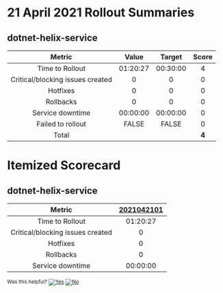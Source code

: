 # 21 April 2021 Rollout Summaries

## dotnet-helix-service

|              Metric              |   Value  |  Target  |   Score   |
|:--------------------------------:|:--------:|:--------:|:---------:|
| Time to Rollout                  | 01:20:27 | 00:30:00 |     4     |
| Critical/blocking issues created |     0    |    0     |     0     |
| Hotfixes                         |     0    |    0     |     0     |
| Rollbacks                        |     0    |    0     |     0     |
| Service downtime                 | 00:00:00 | 00:00:00 |     0     |
| Failed to rollout                |   FALSE  |   FALSE  |     0     |
| Total                            |          |          |   **4**   |


# Itemized Scorecard

## dotnet-helix-service

| Metric | [2021042101](https://dev.azure.com/dnceng/7ea9116e-9fac-403d-b258-b31fcf1bb293/_build/results?buildId=1100182) |
|:-----:|:-----:|
| Time to Rollout | 01:20:27 |
| Critical/blocking issues created | 0 |
| Hotfixes | 0 |
| Rollbacks | 0 |
| Service downtime | 00:00:00 |



<!-- Begin Generated Content: Doc Feedback -->
<sub>Was this helpful? [![Yes](https://helix.dot.net/f/ip/5?p=Documentation%5CTeamProcess%5CRollout-Scorecards%5CScorecard_2021-04-21.md)](https://helix.dot.net/f/p/5?p=Documentation%5CTeamProcess%5CRollout-Scorecards%5CScorecard_2021-04-21.md) [![No](https://helix.dot.net/f/in)](https://helix.dot.net/f/n/5?p=Documentation%5CTeamProcess%5CRollout-Scorecards%5CScorecard_2021-04-21.md)</sub>
<!-- End Generated Content-->
